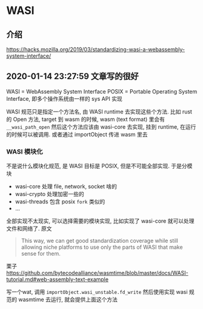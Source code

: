 # WASI

## 介绍
https://hacks.mozilla.org/2019/03/standardizing-wasi-a-webassembly-system-interface/

## 2020-01-14 23:27:59 文章写的很好

WASI  = WebAssembly System Interface
POSIX = Portable Operating System Interface, 即多个操作系统由一样的 sys API 实现

WASI 规范只是指定一个方法名, 由 WASI runtime 去实现这些个方法.
比如 rust 的 Open 方法, target 到 wasm 的时候, wasm (text format) 里会有 `__wasi_path_open`
然后这个方法应该由 wasi-core 去实现, 挂到 runtime, 在运行的时候可以被调用.
或者通过 importObject 传进 wasm 里去

### WASI 模块化

不是说什么模块化规范, 是 WASI 目标是 POSIX, 但是不可能全部实现.
于是分模块 
- wasi-core 处理 file, network, socket 啥的
- wasi-crypto 处理加密一些的
- wasi-threads 包含 posix `fork` 类似的
- ...

全部实现不太现实, 可以选择需要的模块实现, 比如实现了 wasi-core 就可以处理文件和网络了.
原文
> This way, we can get good standardization coverage while still allowing niche platforms to use only the parts of WASI that make sense for them.

栗子
https://github.com/bytecodealliance/wasmtime/blob/master/docs/WASI-tutorial.md#web-assembly-text-example

写一个wat, 调用 `importObject.wasi_unstable.fd_write`
然后使用实现 wasi 规范的 wasmtime 去运行, 就会提供上面这个方法